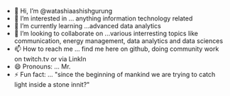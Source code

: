 - 👋 Hi, I’m @watashiaashishgurung
- 👀 I’m interested in ... anything information technology related
- 🌱 I’m currently learning ...advanced data analytics
- 💞️ I’m looking to collaborate on ...various interresting topics like communication, energy management, data analytics and data sciences
- 📫 How to reach me ... find me here on github, doing community work on twitch.tv or via LinkIn 
- 😄 Pronouns: ... Mr.
- ⚡ Fun fact: ... "since the beginning of mankind we are trying to catch light inside a stone innit?"

<!---
watashiaashishgurung/watashiaashishgurung is a ✨ special ✨ repository because its `README.md` (this file) appears on your GitHub profile.
You can click the Preview link to take a look at your changes.
--->
